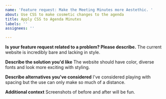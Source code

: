 ```yaml
---
name: 'Feature request: Make the Meeting Minutes more Aestethic. '
about: Use CSS to make cosmetic changes to the agenda
title: Apply CSS to Agenda Minutes
labels: ''
assignees: ''

---
```


**Is your feature request related to a problem? Please describe.**
The current website is incredibly bare and lacking in style. 

**Describe the solution you'd like**
The website should have color, diverse fonts and look more exciting with styling. 

**Describe alternatives you've considered**
I've considered playing with spacing but the use can only make so much of a distance.

**Additional context**
Screenshots of before and after will be fun.
